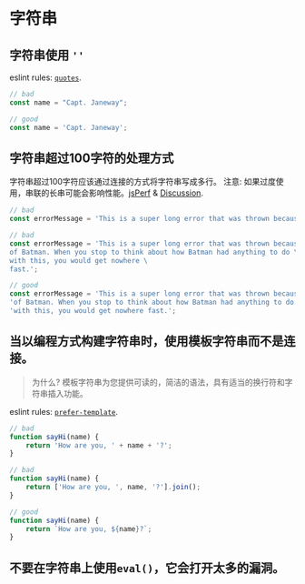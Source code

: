 # 字符串

## 字符串使用 `''` 

eslint rules: [`quotes`](http://eslint.org/docs/rules/quotes.html).

```javascript
// bad
const name = "Capt. Janeway";

// good
const name = 'Capt. Janeway';
```

## 字符串超过100字符的处理方式

字符串超过100字符应该通过连接的方式将字符串写成多行。
注意: 如果过度使用，串联的长串可能会影响性能。[jsPerf](http://jsperf.com/ya##string##concat) & [Discussion](https://github.com/airbnb/javascript/issues/40).

```javascript
// bad
const errorMessage = 'This is a super long error that was thrown because of Batman. When you stop to think about how Batman had anything to do with this, you would get nowhere fast.';

// bad
const errorMessage = 'This is a super long error that was thrown because \
of Batman. When you stop to think about how Batman had anything to do \
with this, you would get nowhere \
fast.';

// good
const errorMessage = 'This is a super long error that was thrown because ' +
'of Batman. When you stop to think about how Batman had anything to do ' +
'with this, you would get nowhere fast.';
```

## 当以编程方式构建字符串时，使用模板字符串而不是连接。

> 为什么? 模板字符串为您提供可读的，简洁的语法，具有适当的换行符和字符串插入功能。

eslint rules: [`prefer-template`](http://eslint.org/docs/rules/prefer-template.html).

```javascript
// bad
function sayHi(name) {
    return 'How are you, ' + name + '?';
}

// bad
function sayHi(name) {
    return ['How are you, ', name, '?'].join();
}

// good
function sayHi(name) {
    return `How are you, ${name}?`;
}
```
## 不要在字符串上使用`eval()`，它会打开太多的漏洞。



